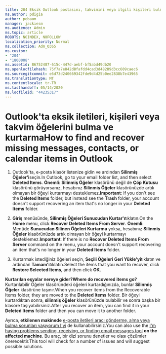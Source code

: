 ```yaml
---
title: 204 Eksik Outlook postasını, takvimini veya ilgili kişileri bulma veya kurtarma
ms.author: pdigia
author: pebaum
manager: jackiesm
ms.audience: Admin
ms.topic: article
ROBOTS: NOINDEX, NOFOLLOW
localization_priority: Normal
ms.collection: Adm_O365
ms.custom:
- "204"
- "1800008"
ms.assetid: 86752487-615c-447d-aebf-bf5abd49db20
ms.openlocfilehash: 75f7a7e842d8fafdd4cad3d48289d3cc609caec6
ms.sourcegitcommit: e6d73d240669342fde9d4d25b0ee2838b7e43965
ms.translationtype: MT
ms.contentlocale: tr-TR
ms.lasthandoff: 05/14/2020
ms.locfileid: "44235317"
---
```

# <a name="how-to-find-and-recover-missing-messages-contacts-or-calendar-items-in-outlook"></a><span data-ttu-id="b0fe5-102">Outlook'ta eksik iletileri, kişileri veya takvim öğelerini bulma ve kurtarma</span><span class="sxs-lookup"><span data-stu-id="b0fe5-102">How to find and recover missing messages, contacts, or calendar items in Outlook</span></span>

1. <span data-ttu-id="b0fe5-103">Outlook'ta, e-posta klasör listenize gidin ve ardından **Silinmiş Öğeler'i**seçin.</span><span class="sxs-lookup"><span data-stu-id="b0fe5-103">In Outlook, go to your email folder list, and then select **Deleted Items**.</span></span> <span data-ttu-id="b0fe5-104">**Önemli**: **Silinmiş Öğeler** klasörünü değil de **Çöp Kutusu** klasörünü görüyorsanız, hesabınız **Silinmiş Öğeler** klasörünüzde artık olmayan bir öğeyi kurtarmayı desteklemez.</span><span class="sxs-lookup"><span data-stu-id="b0fe5-104">**Important**: If you don't see the **Deleted Items** folder, but instead see the **Trash** folder, your account doesn't support recovering an item that's no longer in your **Deleted Items** folder.</span></span>

2. <span data-ttu-id="b0fe5-105">**Giriş** menüsünde, **Silinmiş Öğeleri Sunucudan Kurtar'ı**tıklatın.</span><span class="sxs-lookup"><span data-stu-id="b0fe5-105">On the **Home** menu, click **Recover Deleted Items From Server**.</span></span> <span data-ttu-id="b0fe5-106">**Önemli**: Menüde **Sunucudan Silinen Öğeleri Kurtarma** yoksa, hesabınız **Silinmiş Öğeler** klasörünüzde artık olmayan bir öğeyi kurtarmayı desteklemez.</span><span class="sxs-lookup"><span data-stu-id="b0fe5-106">**Important**: If there is no **Recover Deleted Items From Server** command on the menu, your account doesn't support recovering an item that's no longer in your **Deleted Items** folder.</span></span>

3. <span data-ttu-id="b0fe5-107">Kurtarmak istediğiniz öğeleri seçin, **Seçili Öğeleri Geri Yükle'yi**tıklatın ve ardından **Tamam'ı**tıklatın.</span><span class="sxs-lookup"><span data-stu-id="b0fe5-107">Select the items that you want to recover, click **Restore Selected Items**, and then click **OK**.</span></span>

<span data-ttu-id="b0fe5-108">**Kurtarılan eşyalar nereye gider?**</span><span class="sxs-lookup"><span data-stu-id="b0fe5-108">**Where do recovered items go?**</span></span> <span data-ttu-id="b0fe5-109">Kurtarılabilir Öğeler klasöründeki öğeleri kurtardığınızda, bunlar **Silinmiş Öğeler** klasörüne taşınır.</span><span class="sxs-lookup"><span data-stu-id="b0fe5-109">When you recover items from the Recoverable Items folder, they are moved to the **Deleted Items** folder.</span></span> <span data-ttu-id="b0fe5-110">Bir öğeyi kurtardıktan sonra, **silinmiş öğeler** klasörünüzde bulabilir ve sonra başka bir klasöre taşıyabilirsiniz.</span><span class="sxs-lookup"><span data-stu-id="b0fe5-110">After you recover an item, you can find it in your **Deleted Items** folder and then you can move it to another folder.</span></span>

<span data-ttu-id="b0fe5-111">Ayrıca, **etkilenen makinede** [e-posta iletileri aracı gönderme, alma veya bulma sorunları yaşıyorum I'yi](https://aka.ms/SaRA-OutlookSendReceive) de kullanabilirsiniz.</span><span class="sxs-lookup"><span data-stu-id="b0fe5-111">You can also use the [I'm having problems sending, receiving, or finding email messages tool](https://aka.ms/SaRA-OutlookSendReceive) **on the affected machine**.</span></span> <span data-ttu-id="b0fe5-112">Bu araç, bir dizi sorunu denetler ve olası çözümler önerecektir.</span><span class="sxs-lookup"><span data-stu-id="b0fe5-112">This tool will check for a number of issues and will suggest possible solutions.</span></span>
